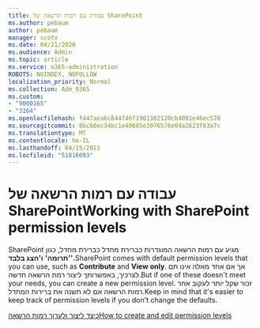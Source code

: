 ```yaml
---
title: עבודה עם רמות הרשאה של SharePoint
ms.author: pebaum
author: pebaum
manager: scotv
ms.date: 04/21/2020
ms.audience: Admin
ms.topic: article
ms.service: o365-administration
ROBOTS: NOINDEX, NOFOLLOW
localization_priority: Normal
ms.collection: Adm_O365
ms.custom:
- "9000165"
- "3164"
ms.openlocfilehash: f447aea6c844746f1901382120cb4081e46ec578
ms.sourcegitcommit: 8bc60ec34bc1e40685e3976576e04a2623f63a7c
ms.translationtype: MT
ms.contentlocale: he-IL
ms.lasthandoff: 04/15/2021
ms.locfileid: "51816093"
---
```

# <a name="working-with-sharepoint-permission-levels"></a><span data-ttu-id="95eef-102">עבודה עם רמות הרשאה של SharePoint</span><span class="sxs-lookup"><span data-stu-id="95eef-102">Working with SharePoint permission levels</span></span>

<span data-ttu-id="95eef-103">SharePoint מגיע עם רמות הרשאה המוגדרות כברירת מחדל כברירת מחדל, כגון **'תרומה'** **ו'הצג בלבד'.**</span><span class="sxs-lookup"><span data-stu-id="95eef-103">SharePoint comes with default permission levels that you can use, such as **Contribute** and **View only**.</span></span> <span data-ttu-id="95eef-104">אך אם אחד מאלה אינו תם לצרכיך, באפשרותך ליצור רמת הרשאה חדשה.</span><span class="sxs-lookup"><span data-stu-id="95eef-104">But if one of these doesn't meet your needs, you can create a new permission level.</span></span> <span data-ttu-id="95eef-105">זכור שקל יותר לעקוב אחר רמות הרשאה אם לא תשנה את ברירות המחדל.</span><span class="sxs-lookup"><span data-stu-id="95eef-105">Keep in mind that it's easier to keep track of permission levels if you don't change the defaults.</span></span>

[<span data-ttu-id="95eef-106">כיצד ליצור ולערוך רמות הרשאה</span><span class="sxs-lookup"><span data-stu-id="95eef-106">How to create and edit permission levels</span></span>](https://docs.microsoft.com/sharepoint/how-to-create-and-edit-permission-levels)